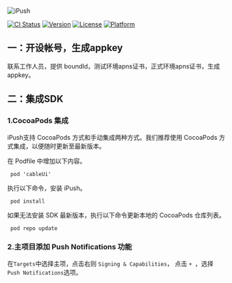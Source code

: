 ![iPush](https://github.com/hushihua/iMui/blob/master/cableUi.png)

[![CI Status](https://img.shields.io/travis/adam/cableUi.svg?style=flat)](https://travis-ci.org/adam/cableUii)
[![Version](https://img.shields.io/cocoapods/v/cableUi.svg?style=flat)](https://cocoapods.org/pods/cableUi)
[![License](https://img.shields.io/cocoapods/l/cableUi.svg?style=flat)](https://cocoapods.org/pods/cableUi)
[![Platform](https://img.shields.io/cocoapods/p/cableUi.svg?style=flat)](https://cocoapods.org/pods/cableUi)


## 一：开设帐号，生成appkey

联系工作人员，提供 boundId，测试环境apns证书，正式环境apns证书，生成 appkey。

##  二：集成SDK

### 1.CocoaPods 集成

iPush支持 CocoaPods 方式和手动集成两种方式。我们推荐使用 CocoaPods 方式集成，以便随时更新至最新版本。

在 Podfile 中增加以下内容。
```
 pod 'cableUi'
```
执行以下命令，安装 iPush。
```
 pod install
```
如果无法安装 SDK 最新版本，执行以下命令更新本地的 CocoaPods 仓库列表。
```
 pod repo update
```

### 2.主项目添加 Push Notifications 功能
在```Targets```中选择主项，点击右则 ```Signing & Capabilities```， 点击 ```+ ```，选择``` Push Notifications```选项。


